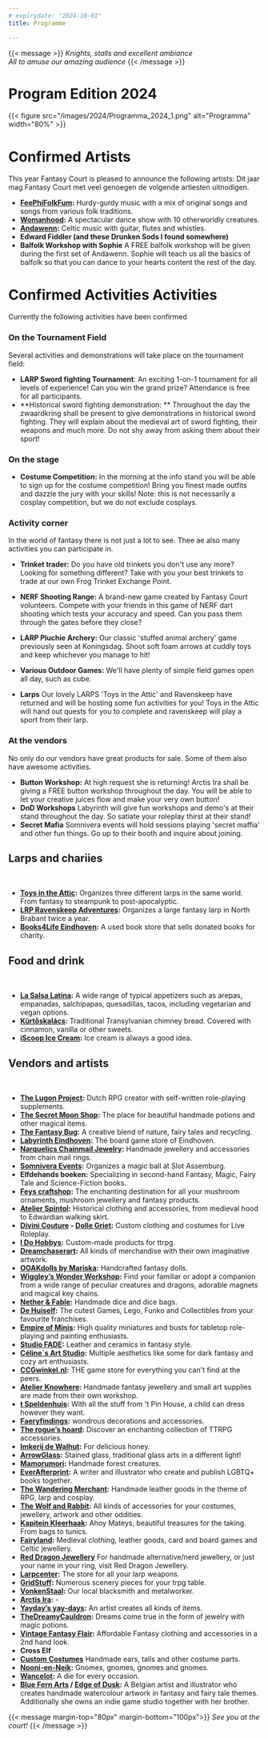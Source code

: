 ```yaml
---
# expirydate: "2024-10-01"
title: Programme

---
```


{{< message >}}
 _Knights, stalls and excellent ambiance_\
_All to amuse our amazing audience_
{{< /message >}}

# Program Edition 2024
{{< figure src="/images/2024/Programma_2024_1.png" alt="Programma" width="80%" >}}


# Confirmed Artists
This year Fantasy Court is pleased to announce the following artists: 
Dit jaar mag Fantasy Court met veel genoegen de volgende artiesten uitnodigen.
- **[FeePhiFolkFum](https://www.youtube.com/@FeePhiFolkFum/playlists):** Hurdy-gurdy music with a mix of original songs and songs from various folk traditions.
- **[Womanhood](https://www.facebook.com/WOMANHOODpe):** A spectacular dance show with 10 otherworldly creatures.
- **[Andawenn](https://www.facebook.com/Andawenn):**  Celtic music with guitar, flutes and whistles.
- **Edward Fiddler (and these Drunken Sods I found somewhere)** 
- **Balfolk Workshop with Sophie** A FREE balfolk workshop will be given during the first set of Andawenn. Sophie will teach us all the basics of balfolk so that you can dance to your hearts content the rest of the day.

# Confirmed Activities Activities

Currently the following activities have been confirmed

### On the Tournament Field
Several activities and demonstrations will take place on the tournament field:
- **LARP Sword fighting Tournament**: An exciting 1-on-1 tournament for all levels of experience! Can you win the grand prize? Attendance is free for all participants.
- **Historical sword fighting demonstration: ** Throughout the day the zwaardkring shall be present to give demonstrations in historical sword fighting. They will explain about the medieval art of sword fighting, their weapons and much more. Do not shy away from asking them about their sport!

### On the stage
- **Costume Competition:** In the morning at the info stand you will be able to sign up for the costume competition! Bring you finest made outfits and dazzle the jury with your skills! Note: this is not necessarily a cosplay competition, but we do not exclude cosplays.

### Activity corner
In the world of fantasy there is not just a lot to see. Thee ae also many activities you can participate in.
- **Trinket trader:** Do you have old trinkets you don't use any more? Looking for something different? Take with you your best trinkets to trade at our own Frog Trinket Exchange Point.

- **NERF Shooting Range:** A brand-new game created by Fantasy Court volunteers. Compete with your friends in this game of NERF dart shooting which tests your accuracy and speed. Can you pass them through the gates before they close?
- **LARP Pluchie Archery:** Our classic 'stuffed animal archery' game previously seen at Koningsdag. Shoot soft foam arrows at cuddly toys and keep whichever you manage to hit!
- **Various Outdoor Games:** We'll have plenty of simple field games open all day, such as cube.
- **Larps** Our lovely LARPS 'Toys in the Attic' and Ravenskeep have returned and will be hosting some fun activities for you! Toys in the Attic will hand out quests for you to complete and ravenskeep will play a sport from their larp. 

### At the vendors
No only do our vendors have great products for sale. Some of them also have awesome activities.
- **Button Workshop:** At high request she is returning! Arctis Ira shall be giving a FREE button workshop throughout the day. You will be able to let your creative juices flow and make your very own button!
- **DnD Workshops** Labyrinth will give fun workshops and demo's at their stand throughout the day. So satiate your roleplay thirst at their stand!
- **Secret Mafia** Somnivera events will hold sessions playing 'secret maffia' and other fun things. Go up to their booth and inquire about joining.

## Larps and chariies
&nbsp; 
- **[Toys in the Attic](toysintheattic.nl):** Organizes three different larps in the same world. From fantasy to steampunk to post-apocalyptic. 
- **[LRP Ravenskeep Adventures](https://ravenskeep.nl):** Organizes a large fantasy larp in North Brabant twice a year.
- **[Books4Life Eindhoven](https://www.books4life-eindhoven.nl):** A used book store that sells donated books for charity. 

## Food and drink
&nbsp;
- **[La Salsa Latina](lasalsalatina.nl):** A wide range of typical appetizers such as arepas, empanadas, salchipapas, quesadillas, tacos, including vegetarian and vegan options.
- **[Kürtőskalács](https://www.schoorsteenbrood.nl/):** Traditional Transylvanian chimney bread. Covered with cinnamon, vanilla or other sweets. 
- **[iScoop Ice Cream](iScoop.nl):** Ice cream is always a good idea.


## Vendors and artists
&nbsp;
- **[The Lugon Project](https://www.instagram.com/thelugonproject/):** Dutch RPG creator with self-written role-playing supplements.
- **[The Secret Moon Shop](https://www.etsy.com/shop/TheSecretMoonShop):** The place for beautiful handmade potions and other magical items. 
- **[The Fantasy Bug](https://www.thefantasybug.nl/):** A creative blend of nature, fairy tales and recycling.
- **[Labyrinth Eindhoven](https://labyrinth040.nl/):** Thé board game store of Eindhoven.
- **[Narquelics Chainmail Jewelry](https://www.narquelics.com/):** Handmade jewellery and accessories from chain mail rings.
- **[Somnivera Events](www.somnivera-events.nl):** Organizes a magic ball at Slot Assemburg.
- **Elfdehands boeken:** Specializing in second-hand Fantasy, Magic, Fairy Tale and Science-Fiction books.
- **[Feys craftshop](https://www.feyscraftshop.nl/):** The enchanting destination for all your mushroom ornaments, mushroom jewellery and fantasy products.
- **[Atelier Spintol](https://www.facebook.com/AtelierSpintol/):** Historical clothing and accessories, from medieval hood to Edwardian walking skirt.
- **[Divini Couture](https://divinicouture.com/) - [Dolle Griet](https://www.dolle-griet.nl/):** Custom clothing and costumes for Live Roleplay.
- **[I Do Hobbys](https://idohobbys.com/):** Custom-made products for ttrpg.
- **[Dreamchaserart](https://dreamchasergallery.com/):** All kinds of merchandise with their own imaginative artwork.
- **[OOAKdolls by Mariska](https://ooakdolls.nl/):** Handcrafted fantasy dolls.
- **[Wiggley’s Wonder Workshop](https://wiggleyswonderworkshop.com/):** Find your familiar or adopt a companion from a wide range of peculiar creatures and dragons, adorable magnets and magical key chains.
- **[Nether & Fable](https://netherandfable.com/):** Handmade dice and dice bags.
- **[De Huiself](https://dehuiself.nl/):** The cutest Games, Lego, Funko and Collectibles from your favourite franchises.
- **[Empire of Minis](https://empireofminis.com/nl):** High quality miniatures and busts for tabletop role-playing and painting enthusiasts.
- **[Studio FADE](https://www.studiofade.nl/):** Leather and ceramics in fantasy style.
- **[Céline`s Art Studio](https://celinevu.nl/):** Multiple aesthetics like some for dark fantasy and cozy art enthusiasts.
- **[CCGwinkel.nl](CCGwinkel.nl):** THE game store for everything you can't find at the peers.
- **[Atelier Knowhere](https://www.instagram.com/atelier_knowhere/):** Handmade fantasy jewellery and small art supplies are made from their own workshop.
- **[t Speldenhuis](https://t-speldenhuis.nl/):** With all the stuff from 't Pin House, a child can dress however they want.
- **[Faeryfindings](https://www.faeryfindings.com/):** wondrous decorations and accessories.
- **[The rogue’s hoard](https://www.the-rogues-hoard.com/products):** Discover an enchanting collection of TTRPG accessories.
- **[Imkerij de Walhut](https://www.imkerijdewalhut.nl/):** For delicious honey. 
- **[ArrowGlass](https://www.arrowglass-atelier.com/):** Stained glass, traditional glass arts in a different light!
- **[Mamorumori](https://mamorumori.com/):** Handmade forest creatures.
- **[EverAfterprint](https://everafterprint.com):** A writer and illustrator who create and publish LGBTQ+ books together.
- **[The Wandering Merchant](https://thewanderingmerchant.nl/):** Handmade leather goods in the theme of RPG, larp and cosplay.
- **[The Wolf and Rabbit](http://www.thewolfandrabbit.com/):** All kinds of accessories for your costumes, jewellery, artwork and other oddities.
- **[Kapitein Kleerhaak](https://kapitein-kleerhaak.sumupstore.com/):** Ahoy Mateys, beautiful treasures for the taking. From bags to tunics.
- **[Fairyland](https://www.fairyland.nl/):** Medieval clothing, leather goods, card and board games and Celtic jewellery.
- **[Red Dragon Jewellery](https://www.facebook.com/people/Red-Dragon-Jewellery/100064107270660/)** For handmade alternative/nerd jewellery, or just your name in your ring, visit Red Dragon Jewellery.
- **[Larpcenter](https://www.larpcenter.nl/):** The store for all your larp weapons.
- **[GridStuff](https://www.gridstuff.nl/):** Numerous scenery pieces for your trpg table.
- **[VonkenStaal](https://www.etsy.com/nl/shop/Vonkenstaal):** Our local blacksmith and metalworker.
- **[Arctis Ira](https://www.instagram.com/arctis_ira/):** -
- **[Yayday’s yay-days](https://www.instagram.com/life_is_art_apparently?igsh=YXE1ejhvb2drYzJl):** An artist creates all kinds of items. 
- **[TheDreamyCauldron](https://www.etsy.com/shop/TheDreamyCauldron):** Dreams come true in the form of jewelry with magic potions.
- **[Vintage Fantasy Flair](https://www.facebook.com/vintagefantasyflair):** Affordable Fantasy clothing and accessories in a 2nd hand look.
- **Cross Elf** 
- **[Custom Costumes](customcostumes.nl)** Handmade ears, tails and other costume parts.
- **[Nooni-en-Neik](https://www.nooni-en-neik.nl/):** Gnomes, gnomes, gnomes and gnomes.
- **[Wancelot](wancelot.nl):** A die for every occasion.
- **[Blue Fern Arts](https://www.bluefernarts.com/) / [Edge of Dusk](https://edgeofdusk.com/):** A Belgian artist and illustrator who creates handmade watercolour artwork in fantasy and fairy tale themes. Additionally she owns an indie game  studio together with her brother.


{{< message margin-top="80px" margin-bottom="100px">}}
_See you at the court!_
{{< /message >}}

